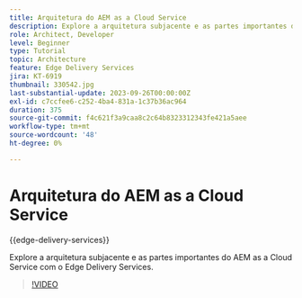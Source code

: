 ```yaml
---
title: Arquitetura do AEM as a Cloud Service
description: Explore a arquitetura subjacente e as partes importantes do AEM as a Cloud Service com o Edge Delivery Services.
role: Architect, Developer
level: Beginner
type: Tutorial
topic: Architecture
feature: Edge Delivery Services
jira: KT-6919
thumbnail: 330542.jpg
last-substantial-update: 2023-09-26T00:00:00Z
exl-id: c7ccfee6-c252-4ba4-831a-1c37b36ac964
duration: 375
source-git-commit: f4c621f3a9caa8c2c64b8323312343fe421a5aee
workflow-type: tm+mt
source-wordcount: '48'
ht-degree: 0%

---
```


# Arquitetura do AEM as a Cloud Service

{{edge-delivery-services}}

Explore a arquitetura subjacente e as partes importantes do AEM as a Cloud Service com o Edge Delivery Services.

>[!VIDEO](https://video.tv.adobe.com/v/330542?quality=12&learn=on)
